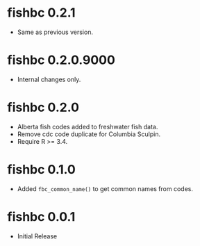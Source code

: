 # fishbc 0.2.1

- Same as previous version.


# fishbc 0.2.0.9000

- Internal changes only.


# fishbc 0.2.0

- Alberta fish codes added to freshwater fish data.
- Remove cdc code duplicate for Columbia Sculpin.
- Require R >= 3.4.

# fishbc 0.1.0

- Added `fbc_common_name()` to get common names from codes.

# fishbc 0.0.1

- Initial Release
